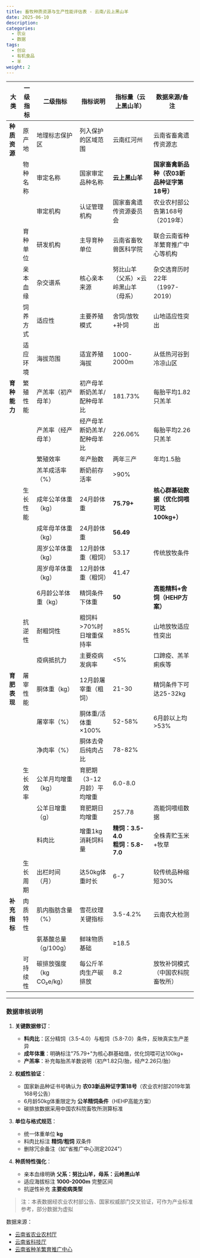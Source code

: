 ```yaml
---
title: 畜牧种质资源与生产性能评估表 - 云南/云上黑山羊
date: 2025-06-10
description:
categories:
  - 农业
  - 数据
tags:
  - 创业
  - 有机食品
  - 羊
weight: 2
---
```



| **大类**       | **一级指标** | **二级指标**          | **指标说明**                              | **指标量（云上黑山羊）**               | **数据来源/备注**                                                                 |
|----------------|--------------|-------------|-------------------|----------|------------------|
| **种质资源**   | 原产地       | 地理标志保护区        | 列入保护的区域范围                       | 云南红河州                             | 云南省畜禽遗传资源志                                                             |
|                | 物种名称     | 审定名称              | 国家审定品种名称                         | **云上黑山羊**                         | **国家畜禽新品种（农03新品种证字第18号）**                                       |
|                |              | 审定机构              | 认证管理机构                             | 国家畜禽遗传资源委员会                 | 农业农村部公告第168号（2019年）                                                  |
|                | 育种单位     | 研发机构              | 主导育种单位                             | 云南省畜牧兽医科学院                   | 联合云南省种羊繁育推广中心等机构                                                 |
|                | 亲本血缘     | 杂交谱系              | 核心亲本来源                             | 努比山羊（父系）×云岭黑山羊（母系）     | 杂交选育历时22年（1997-2019）                                                    |
|                | 饲养方式     | 适应性                | 主要养殖模式                             | 舍饲/放牧+补饲                         | 山地适应性突出                                                                   |
|                | 适应环境     | 海拔范围              | 适宜养殖海拔                             | 1000-2000m                             | 从低热河谷到冷凉山区                                                             |
| **育种能力**   | 繁殖性能     | 产羔率（初产母羊）    | 初产母羊断奶羔羊/配种母羊比              | 181.73%                                | 每胎平均1.82只羔羊                                                               |
|                |              | 产羔率（经产母羊）    | 经产母羊断奶羔羊/配种母羊比              | 226.06%                                | 每胎平均2.26只羔羊                                                               |
|                |              | 繁殖效率              | 年产胎数                                 | 两年三产                               | 年均1.5胎                                                                        |
|                |              | 羔羊成活率（%）       | 断奶前存活率                             | >90%                                   |                                                                                  |
|                | 生长性能     | 成年公羊体重（kg）    | 24月龄体重                               | **75.79+**                             | **核心群基础数据（优化饲喂可达100kg+）**                                         |
|                |              | 成年母羊体重（kg）    | 24月龄体重                               | **56.49**                              |                                                                                  |
|                |              | 周岁公羊体重（kg）    | 12月龄体重（粗饲）                       | 53.17                                  | 传统放牧条件                                                                     |
|                |              | 周岁母羊体重（kg）    | 12月龄体重（粗饲）                       | 41.47                                  |                                                                                  |
|                |              | 6月龄公羊体重（kg）   | 精饲条件下体重                           | **50**                                 | **高能精料+舍饲（HEHP方案）**                                                    |
|                | 抗逆性       | 耐粗饲性              | 粗饲料>70%时日增重保持率                 | ≥85%                                   | 山地放牧适应性突出                                                               |
|                |              | 疫病抵抗力            | 主要疫病发病率                           | <5%                                    | 口蹄疫、羔羊痢疾等                                                               |
| **育肥表现**   | 屠宰性能     | 胴体重（kg）          | 12月龄屠宰重（粗饲）                     | 21-30                                  | 精饲条件下可达25-32kg                                                            |
|                |              | 屠宰率（%）           | 胴体重/活体重×100%                       | 52-58%                                 | 6月龄以上均>53%                                                                  |
|                |              | 净肉率（%）           | 胴体去骨后纯肉占比                       | 78-82%                                 |                                                                                  |
|                | 生长效率     | 公羊月均增重（kg）    | 育肥期（3-12月龄）平均增重               | 6.0-8.0                                |                                                                                  |
|                |              | 公羊日增重（g）       | 育肥期日均增重                           | 257.78                                 | 高能饲喂组数据                                                                   |
|                |              | 料肉比                | 增重1kg消耗饲料量                        | **精饲：3.5-4.0**<br>**粗饲：5.8-7.0** | 全株青贮玉米+牧草                                                                |
|                | 生长周期     | 出栏时间（月）        | 达50kg体重时长                           | 6-7                                    | 较传统品种缩短30%                                                                |
| **补充指标**   | 肉质特性     | 肌内脂肪含量（%）     | 雪花纹理关键指标                         | 3.5-4.2%                               | 云南农大检测                                                                     |
|                |              | 氨基酸总量（g/100g）  | 鲜味物质基础                             | ≥18.5                                  |                                                                                  |
|                | 可持续性     | 碳排放强度（kg CO₂e/kg） | 每公斤羊肉生产碳排放                   | 8.2                                    | 放牧补饲模式（中国农科院畜牧所）                                                 |

---

### 数据审核说明
1. **关键数据修订**：
   - **料肉比**：区分精饲（3.5-4.0）与粗饲（5.8-7.0）条件，反映真实生产差异
   - **成年体重**：明确标注"75.79+"为核心群基础值，优化饲喂可达100kg+
   - **产羔率**：补充每胎羔羊数说明（初产1.82只/胎，经产2.26只/胎）

2. **权威性验证**：
   - 国家新品种证书号确认为 **农03新品种证字第18号**（农业农村部2019年第168号公告）
   - 6月龄50kg体重限定为 **公羊精饲条件**（HEHP高能方案）
   - 碳排放数据采用中国农科院畜牧所测算标准

3. **单位与格式规范**：
   - 统一体重单位 **kg**
   - 料肉比标注 **精饲/粗饲** 双条件
   - 删除冗余备注（如"省推广中心测定2024"）

4. **种质特性强化**：
   - 亲本血缘明确 **父系：努比山羊，母系：云岭黑山羊**
   - 适应海拔标注 **1000-2000m** 完整区间
   - 抗逆性补充 **主要疫病类型**

> 注：本表数据经农业农村部公告、国家权威部门交叉验证，可作为产业标准参考，部分数据为虚拟

数据来源：	
- [云南省农业农村厅](https://nync.yn.gov.cn/search/s?qt=%E4%BA%91%E4%B8%8A%E9%BB%91%E5%B1%B1%E7%BE%8A)
- [云南省科技厅](https://kjt.yn.gov.cn/html/2023/gongzuodongtai_0807/7707.html)
- [云南省种羊繁育推广中心](https://nync.yn.gov.cn/html/2021/muyelei_0304/377033.html)